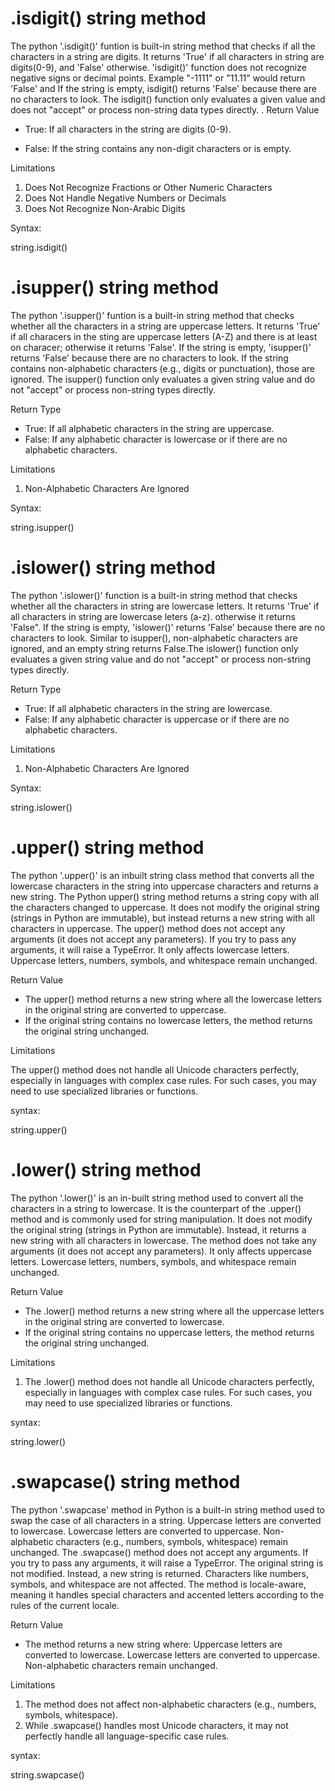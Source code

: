 # .isdigit() string method

The python '.isdigit()' funtion is built-in string method that checks if all the characters in a string are digits. It returns 'True' if all characters in string are digits(0-9), and 'False' otherwise. 'isdigit()' function does not recognize negative signs or decimal points. Example "-1111" or "11.11" would return 'False' and If the string is empty, isdigit() returns 'False' because there are no characters to look. The isdigit() function only evaluates a given value and does not "accept" or process non-string data types directly. 
.
Return Value

* True: If all characters in the string are digits (0-9).

* False: If the string contains any non-digit characters or is empty.

Limitations

1. Does Not Recognize Fractions or Other Numeric Characters
2. Does Not Handle Negative Numbers or Decimals
3. Does Not Recognize Non-Arabic Digits

Syntax:

string.isdigit()

# .isupper() string method

The python '.isupper()' funtion is a built-in string method that checks whether all the characters in a string are uppercase letters. It returns 'True' if all characers in the sting are uppercase letters (A-Z) and there is at least on characer; otherwise it returns 'False'. If the string is empty, 'isupper()' returns 'False' because there are no characters to look. If the string contains non-alphabetic characters (e.g., digits or punctuation), those are ignored. The isupper() function only evaluates a given string value and do not "accept" or process non-string types directly.

Return Type

* True: If all alphabetic characters in the string are uppercase.
* False: If any alphabetic character is lowercase or if there are no alphabetic characters.

Limitations

1. Non-Alphabetic Characters Are Ignored


Syntax:

string.isupper()

# .islower() string method

The python '.islower()' function is a built-in string method that checks whether all the characters in string are lowercase letters. It returns 'True' if all characters in string are lowercase leters (a-z). otherwise it returns 'False". If the string is  empty, 'islower()' returns 'False' because there are no characters to look. Similar to isupper(), non-alphabetic characters are ignored, and an empty string returns False.The islower() function only evaluates a given string value and do not "accept" or process non-string types directly.

Return Type

* True: If all alphabetic characters in the string are lowercase.
* False: If any alphabetic character is uppercase or if there are no alphabetic characters.

Limitations

1. Non-Alphabetic Characters Are Ignored 

Syntax:

string.islower()

# .upper() string method

The python '.upper()' is  an inbuilt string class method that converts all the lowercase characters in the string into uppercase characters and returns a new string. The Python upper() string method returns a string copy with all the characters changed to uppercase. It does not modify the original string (strings in Python are immutable), but instead returns a new string with all characters in uppercase. The upper() method does not accept any arguments  (it does not accept any parameters). If you try to pass any arguments, it will raise a TypeError.  It only affects lowercase letters. Uppercase letters, numbers, symbols, and whitespace remain unchanged. 

Return Value

* The upper() method returns a new string where all the lowercase letters in the original string are converted to uppercase.
* If the original string contains no lowercase letters, the method returns the original string unchanged.

Limitations

The upper() method does not handle all Unicode characters perfectly, especially in languages with complex case rules. For such cases, you may need to use specialized libraries or functions.

syntax:

string.upper()

# .lower() string method

The python '.lower()' is an in-built string  method used to convert all the characters in a string to lowercase. It is the counterpart of the .upper() method and is commonly used for string manipulation. It does not modify the original string (strings in Python are immutable). Instead, it returns a new string with all characters in lowercase. The method does not take any arguments (it does not accept any parameters). It only affects uppercase letters. Lowercase letters, numbers, symbols, and whitespace remain unchanged.

Return Value

* The .lower() method returns a new string where all the uppercase letters in the original string are converted to lowercase.
* If the original string contains no uppercase letters, the method returns the original string unchanged.

Limitations

1. The .lower() method does not handle all Unicode characters perfectly, especially in languages with complex case rules. For such cases, you may need to use specialized libraries or functions.

syntax:

string.lower()

# .swapcase() string method

The python '.swapcase'  method in Python is a built-in string method used to  swap the case of all characters in a string. Uppercase letters are converted to lowercase. Lowercase letters are converted to uppercase. Non-alphabetic characters (e.g., numbers, symbols, whitespace) remain unchanged. The .swapcase() method does not accept any arguments. If you try to pass any arguments, it will raise a TypeError. The original string is not modified. Instead, a new string is returned. Characters like numbers, symbols, and whitespace are not affected. The method is locale-aware, meaning it handles special characters and accented letters according to the rules of the current locale.

Return Value

* The method returns a new string where:
  Uppercase letters are converted to lowercase.
  Lowercase letters are converted to uppercase.
  Non-alphabetic characters remain unchanged.

Limitations

1. The method does not affect non-alphabetic characters (e.g., numbers, symbols, whitespace).
2. While .swapcase() handles most Unicode characters, it may not perfectly handle all language-specific case rules.

syntax:

string.swapcase()













